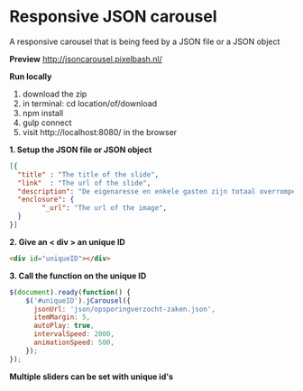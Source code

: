 # Responsive JSON carousel
A responsive carousel that is being feed by a JSON file or a JSON object

**Preview**
http://jsoncarousel.pixelbash.nl/

**Run locally**
1. download the zip
2. in terminal: cd location/of/download
3. npm install
4. gulp connect
5. visit http://localhost:8080/ in the browser



**1. Setup the JSON file or JSON object**

```JSON
[{
  "title" : "The title of the slide",
  "link"  : "The url of the slide",
  "description": "De eigenaresse en enkele gasten zijn totaal overrompeld door de gewapende man.",
  "enclosure": {
		"_url": "The url of the image",
  }
}]
```

**2. Give an < div > an unique ID**
```HTML
<div id="uniqueID"></div>
```

**3. Call the function on the unique ID**

```javascript
$(document).ready(function() {
    $('#uniqueID').jCarousel({
      jsonUrl: 'json/opsporingverzocht-zaken.json',
      itemMargin: 5,
      autoPlay: true,
      intervalSpeed: 2000,
      animationSpeed: 500,
    });
});
```
**Multiple sliders can be set with unique id's**
